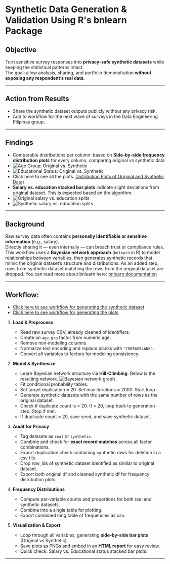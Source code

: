 # Synthetic Data Generation & Validation Using R's bnlearn Package 

## Objective  
Turn sensitive survey responses into **privacy‑safe synthetic datasets** while keeping the statistical patterns intact.  
The goal: allow analysis, sharing, and portfolio demonstration **without exposing any respondent’s real data**.

---

## Action from Results  
- Share the synthetic dataset outputs publicly without any privacy risk.
- Add to workflow for the next wave of surveys in the Data Engineering Pilipinas group.
  
---

## Findings  
- Comparable distributions per column: based on **Side‑by‑side frequency distribution plots** for every column, comparing original vs synthetic data
- ![Age Group: Original vs. Synthetic](plots_dir/age_grp.PNG)
- ![Educational Status: Original vs. Synthetic](plots_dir/educstat.PNG)
- Click here to see all the plots. [Distribution Plots of Original and Synthetic Data]([original_n774_vs_synthetic_deduped_n743.pdf))
- **Salary vs. education stacked bar plots** indicate slight deviations from original dataset. This is expected based on the algorithm.
- ![Original salary vs. education splits](sal_vs_educ_actual.PNG)
- ![Synthetic salary vs. education splits](sal_vs_educ_synth.PNG)
---

## Background  
Raw survey data often contains **personally identifiable or sensitive information** (e.g., salary).  
Directly sharing it — even internally — can breach trust or compliance rules.  
This workflow uses a **Bayesian network approach** (`bnlearn` in R) to model relationships between variables, then generates synthetic records that mimic the original dataset’s structure and distributions.  As an added step, rows from synthetic dataset matching the rows from the original dataset are dropped.
You can read more about bnlearn here: [bnlearn documentation](https://www.bnlearn.com/documentation/)

---

## Workflow: 
- [Click here to see workflow for generating the synthetic dataset](workflow_bnlearn.txt)  
- [Click here to see workflow for generating the plots](workflow_plots.txt)
1. **Load & Preprocess**  
   - Read raw survey CSV, already cleaned of identifiers.  
   - Create an `age_grp` factor from numeric age.  
   - Remove non‑modeling columns.  
   - Normalize text encoding and replace blanks with `"CODEASBLANK"`.  
   - Convert all variables to factors for modeling consistency.

2. **Model & Synthesize**  
   - Learn Bayesian network structure via **Hill‑Climbing**. Below is the resulting network. ![Bayesian network graph](bn_network_graph.PNG)
   - Fit conditional probability tables.
   - Set target duplication = 20.  Set max iterations = 2000. Start loop.
   - Generate synthetic datasets with the same number of rows as the original dataset.
   - Check if duplicate count is = 20. If > 20, loop back to generation step. Stop if met.
   - If duplicate count = 20, save seed, and save synthetic dataset. 

3. **Audit for Privacy**  
   - Tag datasets as `real` or `synthetic`.  
   - Combine and check for **exact record matches** across all factor combinations.
   - Export duplication check containing synthetic rows for deletion in a csv file.
   - Drop row_ids of synthetic dataset identified as similar to original dataset.
   - Export both original df and cleaned synthetic df for frequency distribution plots.

4. **Frequency Distributions**  
   - Compute per‑variable counts and proportions for both real and synthetic datasets.  
   - Combine into a single table for plotting.
   - Export combined long table of frequencies as csv.

5. **Visualization & Export**  
   - Loop through all variables, generating **side‑by‑side bar plots** (Original vs Synthetic).  
   - Save plots as PNGs and embed in an **HTML report** for easy review.
   - Quick check: Salary vs. Educational status stacked bar plots. 

---
